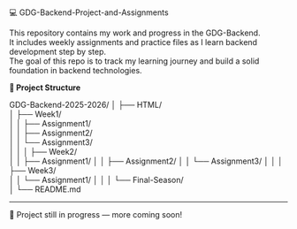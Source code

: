 💻 GDG-Backend-Project-and-Assignments 

This repository contains my work and progress in the GDG-Backend.  
It includes weekly assignments and practice files as I learn backend development step by step.  
The goal of this repo is to track my learning journey and build a solid foundation in backend technologies.

<b>📁 Project Structure</b>

GDG-Backend-2025-2026/
│
├── HTML/                
│   ├── Week1/             
│   │   ├── Assignment1/  
│   │   ├── Assignment2/  
│   │   └── Assignment3/   
│   │
│   ├── Week2/           
│   │   ├── Assignment1/
│   │   ├── Assignment2/
│   │   └── Assignment3/
│   │
│   ├── Week3/            
│   │   └── Assignment1/
│   │
│   └── Final-Season/    
│
└── README.md             

---
📌 Project still in progress — more coming soon!
